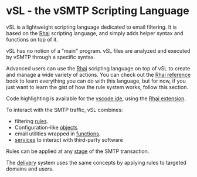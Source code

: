 # vSL - the vSMTP Scripting Language

vSL is a lightweight scripting language dedicated to email filtering. It is based on the [Rhai] scripting language, and simply adds helper syntax and functions on top of it.

vSL has no notion of a "main" program. vSL files are analyzed and executed by vSMTP through a specific syntax.

Advanced users can use the [Rhai] scripting language on top of vSL to create and manage a wide variety of actions. You can check out the [Rhai reference](https://rhai.rs/book/ref) book to learn everything you can do with this language, but for now, if you just want to learn the gist of how the rule system works, follow this section.

Code highlighting is available for the [vscode ide](https://code.visualstudio.com/), using the [Rhai extension](https://marketplace.visualstudio.com/items?itemName=rhaiscript.vscode-rhai).

[Rhai]: https://rhai.rs/

To interact with the SMTP traffic, vSL combines:
- filtering [rules].
- Configuration-like [objects]
- email utilities wrapped in [functions].
- [services] to interact with third-party software

[rules]: rules.md
[objects]: objects.md
[functions]: functions.md
[services]: services.md

Rules can be applied at any [stage] of the SMTP transaction.

[stage]: stages.md

The [delivery] system uses the same concepts by applying rules to targeted domains and users.

[delivery]: delivery.md
